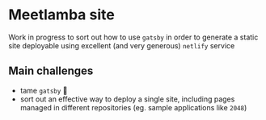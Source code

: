 # Meetlamba site

Work in progress to sort out how to use `gatsby` in order to generate a static site deployable using excellent (and very generous) `netlify` service


## Main challenges

- tame `gatsby` 🤪
- sort out an effective way to deploy a single site, including pages managed in different repositories (eg. sample applications like `2048`)
